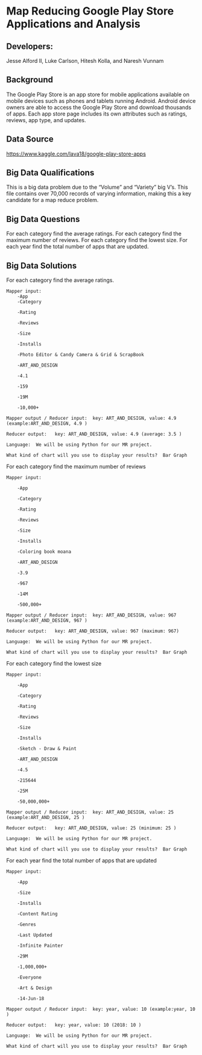 # Map Reducing Google Play Store Applications and Analysis

## Developers:

Jesse Alford II, Luke Carlson, Hitesh Kolla, and Naresh Vunnam

## Background

The Google Play Store is an app store for mobile applications available on mobile devices such as phones and tablets running Android. Android device owners are able to access the Google Play Store and download thousands of apps. Each app store page includes its own attributes such as ratings, reviews, app type, and updates. 

## Data Source

https://www.kaggle.com/lava18/google-play-store-apps


## Big Data Qualifications

This is a big data problem due to the “Volume” and “Variety” big V’s. This file contains over 70,000 records of varying information, making this a key candidate for a map reduce problem.


## Big Data Questions

For each category find the average ratings.
For each category find the maximum number of reviews.
For each category find the lowest size.
For each year find the total number of apps that are updated.

## Big Data Solutions

For each category find the average ratings.

	Mapper input:  	
		-App
		-Category
		
		-Rating
		
		-Reviews
		
		-Size
		
		-Installs
		
		-Photo Editor & Candy Camera & Grid & ScrapBook
		
		-ART_AND_DESIGN
		
		-4.1
		
		-159
		
		-19M
		
		-10,000+

	Mapper output / Reducer input:  key: ART_AND_DESIGN, value: 4.9 (example:ART_AND_DESIGN, 4.9 )
	
	Reducer output:   key: ART_AND_DESIGN, value: 4.9 (average: 3.5 )
	
	Language:  We will be using Python for our MR project.
	
	What kind of chart will you use to display your results?  Bar Graph

For each category find the maximum number of reviews

	Mapper input:  
	
		-App
		
		-Category
		
		-Rating
		
		-Reviews
		
		-Size
		
		-Installs
		
		-Coloring book moana
		
		-ART_AND_DESIGN
		
		-3.9
		
		-967
		
		-14M
		
		-500,000+

	Mapper output / Reducer input:  key: ART_AND_DESIGN, value: 967 (example:ART_AND_DESIGN, 967 )
	
	Reducer output:   key: ART_AND_DESIGN, value: 967 (maximum: 967)
	
	Language:  We will be using Python for our MR project.
	
	What kind of chart will you use to display your results?  Bar Graph

For each category find the lowest size

	Mapper input:  
	
		-App
		
		-Category
		
		-Rating
		
		-Reviews
		
		-Size
		
		-Installs
		
		-Sketch - Draw & Paint
		
		-ART_AND_DESIGN
		
		-4.5
		
		-215644
		
		-25M
		
		-50,000,000+

	Mapper output / Reducer input:  key: ART_AND_DESIGN, value: 25 (example:ART_AND_DESIGN, 25 )
	
	Reducer output:   key: ART_AND_DESIGN, value: 25 (minimum: 25 )
	
	Language:  We will be using Python for our MR project.
	
	What kind of chart will you use to display your results?  Bar Graph

For each year find the total number of apps that are updated

	Mapper input:  
	
		-App
		
		-Size
		
		-Installs
		
		-Content Rating
		
		-Genres
		
		-Last Updated
		
		-Infinite Painter
		
		-29M
		
		-1,000,000+
		
		-Everyone
		
		-Art & Design
		
		-14-Jun-18

	Mapper output / Reducer input:  key: year, value: 10 (example:year, 10 )
	
	Reducer output:   key: year, value: 10 (2018: 10 )
	
	Language:  We will be using Python for our MR project.
	
	What kind of chart will you use to display your results?  Bar Graph
